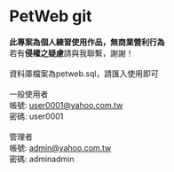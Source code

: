 ﻿# PetWeb git
<b>此專案為個人練習使用作品，無商業營利行為</b><br>
若有<b>侵權之疑慮</b>請與我聯繫，謝謝！<br>
<br>
資料庫檔案為petweb.sql，請匯入使用即可<br>
<br>
一般使用者<br>
帳號: user0001@yahoo.com.tw<br>
密碼: user0001<br>
<br>
管理者<br>
帳號: admin@yahoo.com.tw<br>
密碼: adminadmin<br>
